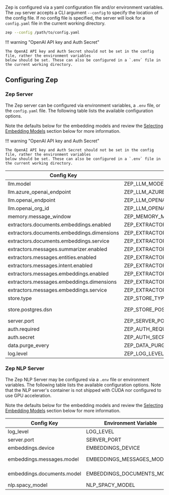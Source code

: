 
Zep is configured via a yaml configuration file and/or environment variables. 
The `zep` server accepts a CLI argument `--config` to specify the location of the config file. 
If no config file is specified, the server will look for a `config.yaml` file in the current working directory.

```bash
zep --config /path/to/config.yaml
```

!!! warning "OpenAI API key and Auth Secret"
  
    The OpenAI API key and Auth Secret should not be set in the config file, rather the environment variables
    below should be set. These can also be configured in a `.env` file in the current working directory.

## Configuring Zep
### Zep Server

The Zep server can be configured via environment variables, a `.env` file, or the `config.yaml` file. The following table lists the available configuration options.

Note the defaults below for the embedding models and review the [Selecting Embedding Models](#selecting-embedding-models) section below for more information.

!!! warning "OpenAI API key and Auth Secret"
  
    The OpenAI API key and Auth Secret should not be set in the config file, rather the environment variables
    below should be set. These can also be configured in a `.env` file in the current working directory.


| Config Key                                 | Environment Variable                           | Default                                                      |
|--------------------------------------------|------------------------------------------------|--------------------------------------------------------------|
| llm.model                                  | ZEP_LLM_MODEL                                  | gpt-3.5-turbo                                                |
| llm.azure_openai_endpoint                  | ZEP_LLM_AZURE_OPENAI_ENDPOINT                  | undefined                                                    |
| llm.openai_endpoint                        | ZEP_LLM_OPENAI_ENDPOINT                        | undefined                                                    |
| llm.openai_org_id                          | ZEP_LLM_OPENAI_ORG_ID                          | undefined                                                    |
| memory.message_window                      | ZEP_MEMORY_MESSAGE_WINDOW                      | 12                                                           |
| extractors.documents.embeddings.enabled    | ZEP_EXTRACTORS_DOCUMENTS_EMBEDDINGS_ENABLED    | true                                                         |
| extractors.documents.embeddings.dimensions | ZEP_EXTRACTORS_DOCUMENTS_EMBEDDINGS_DIMENSIONS | 384                                                          |
| extractors.documents.embeddings.service    | ZEP_EXTRACTORS_DOCUMENTS_EMBEDDINGS_SERVICE    | local                                                        |
| extractors.messages.summarizer.enabled     | ZEP_EXTRACTORS_MESSAGES_SUMMARIZER_ENABLED     | true                                                         |
| extractors.messages.entities.enabled       | ZEP_EXTRACTORS_MESSAGES_ENTITIES_ENABLED       | true                                                         |
| extractors.messages.intent.enabled         | ZEP_EXTRACTORS_MESSAGES_INTENT_ENABLED         | false                                                        |
| extractors.messages.embeddings.enabled     | ZEP_EXTRACTORS_MESSAGES_EMBEDDINGS_ENABLED     | true                                                         |
| extractors.messages.embeddings.dimensions  | ZEP_EXTRACTORS_MESSAGES_EMBEDDINGS_DIMENSIONS  | 384                                                          |
| extractors.messages.embeddings.service     | ZEP_EXTRACTORS_MESSAGES_EMBEDDINGS_SERVICE     | local                                                        |
| store.type                                 | ZEP_STORE_TYPE                                 | postgres                                                     |
| store.postgres.dsn                         | ZEP_STORE_POSTGRES_DSN                         | postgres://postgres:postgres@localhost:5432/?sslmode=disable |
| server.port                                | ZEP_SERVER_PORT                                | 8000                                                         |
| auth.required                              | ZEP_AUTH_REQUIRED                              | false                                                        |
| auth.secret                                | ZEP_AUTH_SECRET                                | do-not-use-this-secret-in-production                         |
| data.purge_every                           | ZEP_DATA_PURGE_EVERY                           | 60                                                           |
| log.level                                  | ZEP_LOG_LEVEL                                  | info                                                         |



### Zep NLP Server

The Zep NLP Server may be configured via a `.env` file or environment variables. 
The following table lists the available configuration options. 
Note that the NLP server's container is not shipped with CUDA nor configured to use GPU acceleration.

Note the defaults below for the embedding models and review the [Selecting Embedding Models](#selecting-embedding-models) section below for more information.

| Config Key                 | Environment Variable       | Default          |
|----------------------------|----------------------------|------------------|
| log_level                  | LOG_LEVEL                  | info             |
| server.port                | SERVER_PORT                | 5557             |
| embeddings.device          | EMBEDDINGS_DEVICE          | cpu              |
| embeddings.messages.model  | EMBEDDINGS_MESSAGES_MODEL  | all-MiniLM-L6-v2 |
| embeddings.documents.model | EMBEDDINGS_DOCUMENTS_MODEL | all-MiniLM-L6-v2 |
| nlp.spacy_model            | NLP_SPACY_MODEL            | en_core_web_sm   |